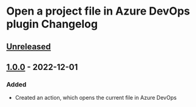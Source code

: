 <!-- Keep a Changelog guide -> https://keepachangelog.com -->

# Open a project file in Azure DevOps plugin Changelog

## [Unreleased]

## [1.0.0] - 2022-12-01

### Added
- Created an action, which opens the current file in Azure DevOps

[Unreleased]: https://github.com/Hixon10/open-file-in-azure-devops/compare/v1.0.0...HEAD

[1.0.0]: https://github.com/Hixon10/open-file-in-azure-devops/commits/v1.0.0
